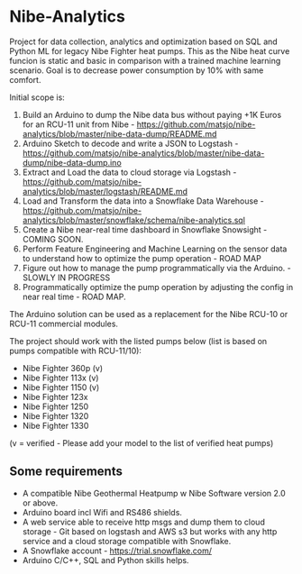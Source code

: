 # Nibe-Analytics

Project for data collection, analytics and optimization based on SQL and Python ML for legacy Nibe Fighter heat pumps. This as the Nibe heat curve funcion is static and  basic in comparison with a trained machine learning scenario. Goal is to decrease power consumption by 10% with same comfort. 
  

Initial scope is:

  1. Build an Arduino to dump the Nibe data bus without paying +1K Euros for an RCU-11 unit from Nibe - https://github.com/matsjo/nibe-analytics/blob/master/nibe-data-dump/README.md
  2. Arduino Sketch to decode and write a JSON to Logstash - https://github.com/matsjo/nibe-analytics/blob/master/nibe-data-dump/nibe-data-dump.ino  
  3. Extract and Load the data to cloud storage via Logstash - https://github.com/matsjo/nibe-analytics/blob/master/logstash/README.md
  4. Load and Transform the data into a Snowflake Data Warehouse - https://github.com/matsjo/nibe-analytics/blob/master/snowflake/schema/nibe-analytics.sql 
  5. Create a Nibe near-real time dashboard in Snowflake Snowsight - COMING SOON.
  6. Perform Feature Engineering and Machine Learning on the sensor data to understand how to optimize the pump operation - ROAD MAP
  7. Figure out how to manage the pump programmatically via the Arduino. - SLOWLY IN PROGRESS
  8. Programmatically optimize the pump operation by adjusting the config in near real time - ROAD MAP. 

The Arduino solution can be used as a replacement for the Nibe RCU-10 or RCU-11 commercial modules.  

The project should work with the listed pumps below (list is based on pumps compatible with RCU-11/10):

- Nibe Fighter 360p (v) 
- Nibe Fighter 113x (v)
- Nibe Fighter 1150 (v)
- Nibe Fighter 123x
- Nibe Fighter 1250
- Nibe Fighter 1320
- Nibe Fighter 1330

(v = verified - Please add your model to the list of verified heat pumps)

## Some requirements

- A compatible Nibe Geothermal Heatpump w Nibe Software version 2.0 or above.
- Arduino board incl Wifi and RS486 shields.
- A web service able to receive http msgs and dump them to cloud storage - Git based on logstash and AWS s3 but works with any http service and a cloud storage compatible with Snowflake.
- A Snowflake account - https://trial.snowflake.com/
- Arduino C/C++, SQL and Python skills helps.


